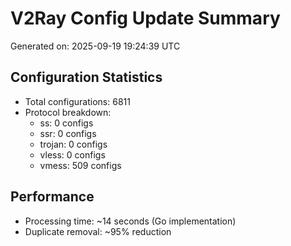 # V2Ray Config Update Summary
Generated on: 2025-09-19 19:24:39 UTC

## Configuration Statistics
- Total configurations: 6811
- Protocol breakdown:
  - ss: 0 configs
  - ssr: 0 configs
  - trojan: 0 configs
  - vless: 0 configs
  - vmess: 509 configs

## Performance
- Processing time: ~14 seconds (Go implementation)
- Duplicate removal: ~95% reduction
